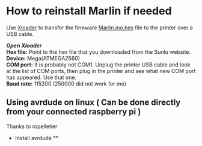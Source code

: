 # How to reinstall Marlin if needed
Use [Xloader](https://github.com/binaryupdates/xLoader) to transfer the firmware [Marlin.ino.hex](https://3dsunlu.com/en/NewsList/10.html) file to the printer over a USB cable.

**_Open Xloader_**  
**Hex file:**  Point to the hex file that you downloaded from the Sunlu website.  
**Device:**  Mega(ATMEGA2560)  
**COM port:**  It is probably not COM1.  Unplug the printer USB cable and look at the list of COM ports, then plug in the printer and see what new COM port has appeared. Use that one.  
**Baud rate:** 115200  (250000 did not work for me)

## Using avrdude on linux ( Can be done directly from your connected raspberry pi ) 
Thanks to ropelletier
* Install avrdude
**  
